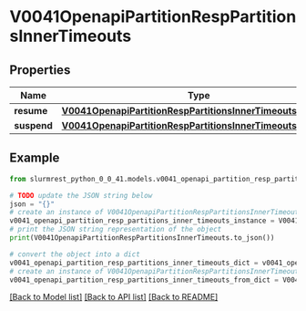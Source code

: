 # V0041OpenapiPartitionRespPartitionsInnerTimeouts


## Properties

Name | Type | Description | Notes
------------ | ------------- | ------------- | -------------
**resume** | [**V0041OpenapiPartitionRespPartitionsInnerTimeoutsResume**](V0041OpenapiPartitionRespPartitionsInnerTimeoutsResume.md) |  | [optional] 
**suspend** | [**V0041OpenapiPartitionRespPartitionsInnerTimeoutsSuspend**](V0041OpenapiPartitionRespPartitionsInnerTimeoutsSuspend.md) |  | [optional] 

## Example

```python
from slurmrest_python_0_0_41.models.v0041_openapi_partition_resp_partitions_inner_timeouts import V0041OpenapiPartitionRespPartitionsInnerTimeouts

# TODO update the JSON string below
json = "{}"
# create an instance of V0041OpenapiPartitionRespPartitionsInnerTimeouts from a JSON string
v0041_openapi_partition_resp_partitions_inner_timeouts_instance = V0041OpenapiPartitionRespPartitionsInnerTimeouts.from_json(json)
# print the JSON string representation of the object
print(V0041OpenapiPartitionRespPartitionsInnerTimeouts.to_json())

# convert the object into a dict
v0041_openapi_partition_resp_partitions_inner_timeouts_dict = v0041_openapi_partition_resp_partitions_inner_timeouts_instance.to_dict()
# create an instance of V0041OpenapiPartitionRespPartitionsInnerTimeouts from a dict
v0041_openapi_partition_resp_partitions_inner_timeouts_from_dict = V0041OpenapiPartitionRespPartitionsInnerTimeouts.from_dict(v0041_openapi_partition_resp_partitions_inner_timeouts_dict)
```
[[Back to Model list]](../README.md#documentation-for-models) [[Back to API list]](../README.md#documentation-for-api-endpoints) [[Back to README]](../README.md)


